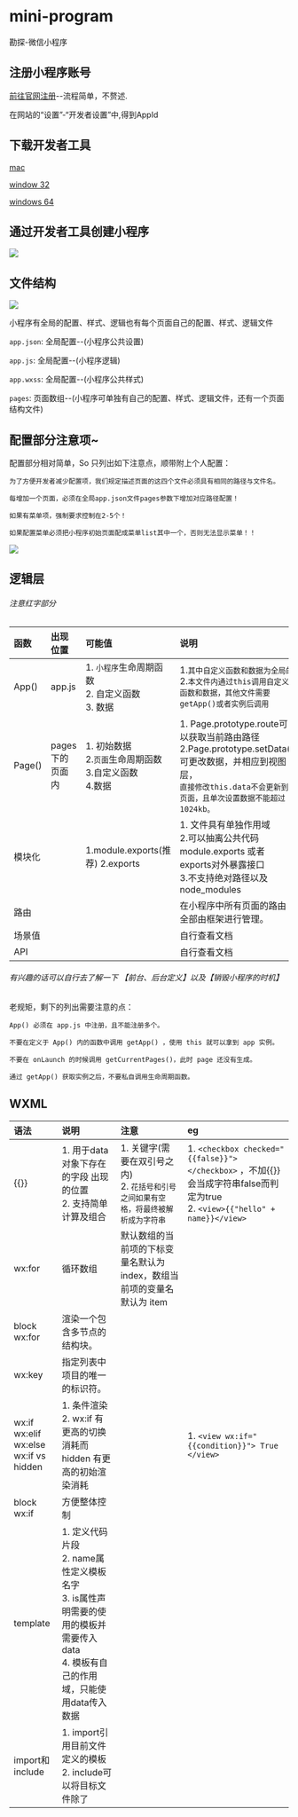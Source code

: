 # mini-program
勘探-微信小程序
## 注册小程序账号
   [前往官网注册](https://mp.weixin.qq.com)--流程简单，不赘述.

   在网站的“设置”-“开发者设置”中,得到AppId
## 下载开发者工具
   [mac](https://servicewechat.com/wxa-dev-logic/download_redirect?type=darwin&from=mpwiki)

   [window 32](https://servicewechat.com/wxa-dev-logic/download_redirect?type=ia32&from=mpwiki)

   [windows 64](https://servicewechat.com/wxa-dev-logic/download_redirect?type=x64&from=mpwiki)
## 通过开发者工具创建小程序
<img src="https://mp.weixin.qq.com/debug/wxadoc/dev/image/new_project.png?t=2017727">

## 文件结构
<img src="https://ks3-cn-beijing.ksyun.com/static.toptest.yidianzixun.com/public/file/1502438902721/2324F974-6980-4103-A1F3-762517A441DA.png">

小程序有全局的配置、样式、逻辑也有每个页面自己的配置、样式、逻辑文件

`app.json`: 全局配置--(小程序公共设置)

`app.js`: 全局配置--(小程序逻辑)

`app.wxss`: 全局配置--(小程序公共样式)

`pages`: 页面数组--(小程序可单独有自己的配置、样式、逻辑文件，还有一个页面结构文件)


## 配置部分注意项~
配置部分相对简单，So 只列出如下注意点，顺带附上个人配置：

 `为了方便开发者减少配置项，我们规定描述页面的这四个文件必须具有相同的路径与文件名。`

 `每增加一个页面，必须在全局app.json文件pages参数下增加对应路径配置！`

 `如果有菜单项，强制要求控制在2-5个！`

 `如果配置菜单必须把小程序初始页面配成菜单list其中一个，否则无法显示菜单！！`

<img src="https://ks3-cn-beijing.ksyun.com/static.toptest.yidianzixun.com/public/file/1502440109024/88DB58C9-6F3A-493C-B9D5-1F3C745D1CA2.png">

## 逻辑层

###### 注意红字部分

| 函数    | 出现位置        |          可能值                                                |  说明 |
|:---|:--|:--|:--|
| App()  | app.js         | 1. `小程序`生命周期函数<br/>2. 自定义函数<br/>3. 数据              |  1.`其中自定义函数和数据为全局的` <br/> 2.`本文件内通过this调用自定义函数和数据，其他文件需要getApp()或者实例后调用`   |
| Page() | pages下的页面内 | 1. 初始数据<br/>2.`页面`生命周期函数<br/>3.自定义函数<br/>4.数据    |  1. Page.prototype.route可以获取当前路由路径<br/>2.Page.prototype.setData()可更改数据，并相应到视图层，<br/>`直接修改this.data不会更新到页面，且单次设置数据不能超过1024kb。`
| 模块化  |               | 1.module.exports(推荐) 2.exports                                |  1. 文件具有单独作用域<br/>2.可以抽离公共代码module.exports 或者 exports对外暴露接口<br/>3.不支持绝对路径以及node_modules              |
|路由    |                |                                                                | 在小程序中所有页面的路由全部由框架进行管理。|
|场景值  |                |                                                                | 自行查看文档|
|API    |                |                                                                |自行查看文档|

###### 有兴趣的话可以自行去了解一下 【前台、后台定义】以及【销毁小程序的时机】

老规矩，剩下的列出需要注意的点：

`App() 必须在 app.js 中注册，且不能注册多个。`

`不要在定义于 App() 内的函数中调用 getApp() ，使用 this 就可以拿到 app 实例。`

`不要在 onLaunch 的时候调用 getCurrentPages()，此时 page 还没有生成。`

`通过 getApp() 获取实例之后，不要私自调用生命周期函数。`


## WXML

| 语法   |  说明  |  注意  |    eg    |
|:---|:---|:---|:---|
|  {{}}     | 1. 用于data对象下存在的字段 出现的位置 <br/> 2. 支持简单计算及组合   | 1. 关键字(需要在双引号之内) <br/> 2. `花括号和引号之间如果有空格，将最终被解析成为字符串` | 1. `<checkbox checked="{{false}}"> </checkbox>` ，不加{{}}会当成字符串false而判定为true <br/> 2. `<view>{{"hello" + name}}</view>`|
|  wx:for   |   循环数组 | 默认数组的当前项的下标变量名默认为 index，数组当前项的变量名默认为 item         |                    |
| block wx:for |渲染一个包含多节点的结构块。 | | |
| wx:key |指定列表中项目的唯一的标识符。 | | |
| wx:if <br/> wx:elif <br/>  wx:else <br/> wx:if vs hidden | 1. 条件渲染 <br/> 2. wx:if 有更高的切换消耗而 hidden 有更高的初始渲染消耗 | | 1. `<view wx:if="{{condition}}"> True </view>`|
| block wx:if | 方便整体控制 | | |
|template | 1. 定义代码片段 <br/> 2. name属性定义模板名字<br/> 3. is属性声明需要的使用的模板并需要传入data <br/> 4. 模板有自己的作用域，只能使用data传入数据 | | |
| import和include | 1. import引用目前文件定义的模板 <br/> 2. include可以将目标文件除了<template/>的整个代码引入，相当于是拷贝到include位置 | 1. `import 有作用域的概念，即只会 import 目标文件中定义的 template，而不会 import 目标文件 import 的 template。`| |
| 事件 | 1. touchstart、touchmove、touchcancel、touchend、、taplongtap<br/> 2. 如无特殊说明，当组件触发事件时，逻辑层绑定该事件的处理函数会收到一个事件对象。(说白了，就是绑定事件js位置会带一个对象，其中包括很多属性) |bind事件绑定不会阻止冒泡事件向上冒泡，catch事件绑定可以阻止冒泡事件向上冒泡。|  1. `bindtap` <br/> 2. ` catchtouchstart` |

### WXSS和组件等持续更新中...

觉得还不错就点个赞吧~👍

